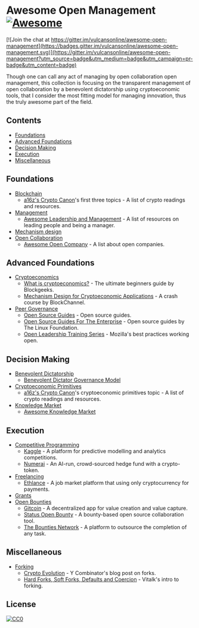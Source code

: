 # Awesome Open Management [![Awesome](https://cdn.rawgit.com/sindresorhus/awesome/d7305f38d29fed78fa85652e3a63e154dd8e8829/media/badge.svg)](https://github.com/sindresorhus/awesome)
[![Join the chat at https://gitter.im/vulcansonline/awesome-open-management](https://badges.gitter.im/vulcansonline/awesome-open-management.svg)](https://gitter.im/vulcansonline/awesome-open-management?utm_source=badge&utm_medium=badge&utm_campaign=pr-badge&utm_content=badge)

Though one can call any act of managing by open collaboration open management, this collection is focusing on the transparent management of open collaboration by a benevolent dictatorship using cryptoeconomic tools, that I consider the most fitting model for managing innovation, thus the truly awesome part of the field. 
## Contents
- [Foundations](#foundations)
- [Advanced Foundations](#advanced-foundations)
- [Decision Making](#decision-making)
- [Execution](#execution)
- [Miscellaneous](#miscellaneous)
## Foundations
- [Blockchain](https://en.wikipedia.org/wiki/Blockchain)
    - [a16z's Crypto Canon](https://a16z.com/2018/02/10/crypto-readings-resources/)'s first three topics - A list of crypto readings and resources.
- [Management](https://en.wikipedia.org/wiki/Management)
    - [Awesome Leadership and Management](https://github.com/LappleApple/awesome-leading-and-managing) - A list of resources on leading people and being a manager.
- [Mechanism design](https://en.wikipedia.org/wiki/Mechanism_design)
- [Open Collaboration](https://en.wikipedia.org/wiki/Open_collaboration)
    - [Awesome Open Company](https://github.com/opencompany/awesome-open-company) - A list about open companies.
## Advanced Foundations
- [Cryptoeconomics](https://en.wikiversity.org/wiki/Cryptoeconomics)
    - [What is cryptoeconomics?](https://blockgeeks.com/guides/what-is-cryptoeconomics/) - The ultimate beginners guide by Blockgeeks.
    - [Mechanism Design for Cryptoeconomic Applications](https://medium.com/blockchannel/a-crash-course-in-mechanism-design-for-cryptoeconomic-applications-a9f06ab6a976) - A crash course by BlockChannel.
- [Peer Governance](http://wiki.p2pfoundation.net/Peer_Governance)
    - [Open Source Guides](https://opensource.guide/) - Open source guides.
    - [Open Source Guides For The Enterprise](https://www.linuxfoundation.org/resources/open-source-guides/) - Open source guides by The Linux Foundation.
    - [Open Leadership Training Series](https://mozilla.github.io/open-leadership-training-series/) - Mozilla's best practices working open.
## Decision Making
- [Benevolent Dictatorship](http://wiki.p2pfoundation.net/Benevolent_Dictator)
    - [Benevolent Dictator Governance Model](http://oss-watch.ac.uk/resources/benevolentdictatorgovernancemodel)
- [Cryptoeconomic Primitives](https://medium.com/@jacobscott/the-emergence-of-cryptoeconomic-primitives-14ef3300cc10)
    - [a16z's Crypto Canon](https://a16z.com/2018/02/10/crypto-readings-resources/)'s cryptoeconomic primitives topic - A list of crypto readings and resources.
- [Knowledge Market](https://en.wikipedia.org/wiki/Knowledge_market)
    - [Awesome Knowledge Market](https://github.com/vulcansonline/awesome-knowledge-market)
## Execution
- [Competitive Programming](https://en.wikipedia.org/wiki/Competitive_programming)
    - [Kaggle](https://www.kaggle.com/) - A platform for predictive modelling and analytics competitions.
    - [Numerai](https://numer.ai/) - An AI-run, crowd-sourced hedge fund with a crypto-token.
- [Freelancing](https://en.wikipedia.org/wiki/Freelancer)
    - [Ethlance](https://ethlance.com/) - A job market platform that using only cryptocurrency for payments.
- [Grants](https://en.wikipedia.org/wiki/Grant_(money))
- [Open Bounties](https://en.wikipedia.org/wiki/Bounty_(reward))
    - [Gitcoin](https://gitcoin.co/) - A decentralized app for value creation and value capture.
    - [Status Open Bounty](https://openbounty.status.im/) - A bounty-based open source collaboration tool.
    - [The Bounties Network](https://bounties.network/) - A platform to outsource the completion of any task.
## Miscellaneous
- [Forking](https://en.wikipedia.org/wiki/Fork_(software_development))
    - [Crypto Evolution](https://blog.ycombinator.com/crypto-evolution/) - Y Combinator's blog post on forks.
    - [Hard Forks, Soft Forks, Defaults and Coercion](https://vitalik.ca/general/2017/03/14/forks_and_markets.html) - Vitalk's intro to forking.

## License

[![CC0](http://mirrors.creativecommons.org/presskit/buttons/88x31/svg/cc-zero.svg)](https://creativecommons.org/publicdomain/zero/1.0/)
